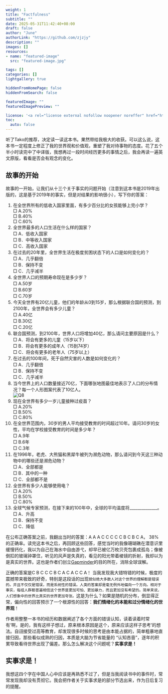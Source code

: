 ```yaml
---
weight: 1
title: "Factfulness"
subtitle: ""
date: 2025-05-31T11:42:40+08:00
draft: false
author: "June"
authorLink: "https://github.com/zjzjy"
description: ""
images: []
resources:
- name: "featured-image"
  src: "featured-image.jpg"

tags: []
categories: []
lightgallery: true

hiddenFromHomePage: false
hiddenFromSearch: false

featuredImage: ""
featuredImagePreview: ""

license: '<a rel="license external nofollow noopener noreffer" href="https://creativecommons.org/licenses/by-nc/4.0/" target="_blank">CC BY-NC 4.0</a>'
toc:
  auto: false
---
```

听了Tako的推荐，决定读一读这本书。果然带给我极大的收获。可以这么说，这本书一定程度上修正了我的世界观和价值观，重塑了我对待事物的态度。花了五个半小时读完中了中译版，我想再过一段时间经历更多的事情之后，我会再读一遍英文原版，看看是否会有观念的变化。
## 故事的开始
故事的一开始，让我们从十三个关于事实的问题开始（注意到这本书是2019年出版的，这是基于2019年的事实，但是对结果的影响很小），写下你的答案：
1. 在全世界所有的低收入国家里面，有多少百分比的女孩能够上完小学？  
   □ A.20%  
   □ B.40%  
   □ C.60%  
2. 全世界最多的人口生活在什么样的国家？  
   □ A．低收入国家  
   □ B．中等收入国家  
   □ C．高收入国家  
3. 在过去的20年里，全世界生活在极度贫困状态下的人口是如何变化的？  
   □ A．几乎翻倍  
   □ B．保持不变  
   □ C．几乎减半  
4. 全世界人口的预期寿命现在是多少岁？  
   □ A.50岁  
   □ B.60岁  
   □ C.70岁  
5. 今天全世界有20亿儿童，他们的年龄从0到15岁，那么根据联合国的预测，到2100年，全世界会有多少儿童？  
   □ A.40亿  
   □ B.30亿   
   □ C.20亿  
6. 联合国预测，到2100年，世界人口将增加40亿，那么请问主要原因是什么？  
   □ A．将会有更多的儿童（15岁以下）  
   □ B．将会有更多的成年人（15到74岁）  
   □ C．将会有更多的老年人（75岁以上）  
7. 在过去的100年间，死于自然灾害的人数是如何变化的？  
   □ A．几乎翻倍  
   □ B．保持不变  
   □ C．几乎减半  
8.  当今世界上的人口数量接近70亿，下面哪张地图最佳地表示了人口的分布情况？每一个人形图案代表了10亿人。  
   ![Q8](images/factfullness_q8.png)
9.  现在全世界有多少一岁儿童接种过疫苗？  
    □ A.20%  
    □ B.50%  
    □ C.80%  
10. 在全世界范围内，30岁的男人平均接受教育的时间超过10年。请问30岁的女性，平均在学校接受教育的时间是多少年？  
    □ A.9年  
    □ B.6年  
    □ C.3年  
11. 在1996年，老虎、大熊猫和黑犀牛被列为濒危动物，那么请问到今天这三种动物中的哪些还是濒危动物？  
    □ A．全部都是  
    □ B．其中的一种  
    □ C．全部都不是  
12. 全世界有多少人能够使用电？  
    □ A.20%  
    □ B.50%  
    □ C.80%  
13. 全球气候专家预测，在接下来的100年中，全球的平均温度将______________。  
    □ A．升高  
    □ B．保持不变  
    □ C．降低  

在公布正确答案之前，我翻出当时的答案：A A A C C C C C B C B C A， 38%的正确率。读完这本书之后，再回顾这些回答，感觉当时的我像珊瑚礁在潜意识里缓慢钙化，我以为自己在海水中自由游弋，却早已被亿万枚贝壳包裹成孤岛；像被倒扣的玻璃钟罩住，听见的风声是失真的，看见的阳光带着棱镜的折射，我却以为是真实的世界。这也是作者们创立[Gapminder](https://www.gapminder.org/)的目的所在，消除全球误解。

正确的答案是C B C C C B C A C A C C A！
当我发现我大错特错的时候，极度的震撼带来极致的好奇，特别是这段话的出现`貌似绝大多数人对这个世界的理解都是错误的。并且不仅仅是错误，而是系统性的错误。人类的答案却是毫无例外地偏向一个方向。相对于事实，每组人群都普遍相信这个世界是更加可怕、更加暴力，而且更加没有希望的。简单来说，人们想象中的世界比真实的世界更加夸张。`这是为什么？如果是随机的分布，倒显得正常，偏向性的回答预示了一个根源性的回答：**我们情绪化的本能和过分情绪化的世界观**！

作者用整整一本书的经历和数据阐述了各个方面的错误认知，读着读着时常有‘啊，是的，我有这样子想过，原来根本原因是这个，原来应该这样子思考’的想法。自诩接受过高等教育，却发现很多时候的思考是由本能占据的，简单粗暴地直接归因，那些看似成熟的归因，本质是大脑为节省能量的 “认知吝啬”，逐年的积累导致看待世界出现了偏差。那么怎么解决这个问题呢？**实事求是！**
## 实事求是！
我想这四个字在中国人心中应该是再熟悉不过了，但是当我阅读书中的事件时，常常发现我却没有贯彻它。我会把作者关于实事求是的部分节选出来，作为日后复习的提醒。

